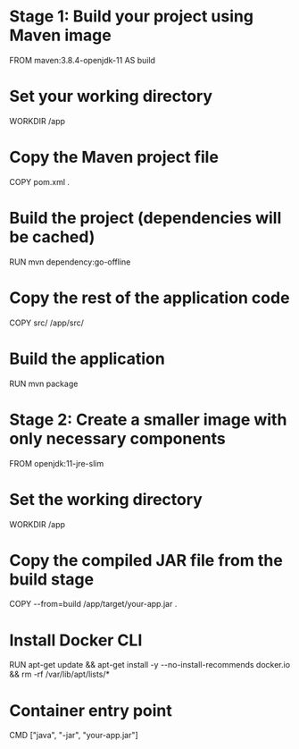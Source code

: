 # Stage 1: Build your project using Maven image
FROM maven:3.8.4-openjdk-11 AS build

# Set your working directory
WORKDIR /app

# Copy the Maven project file
COPY pom.xml .

# Build the project (dependencies will be cached)
RUN mvn dependency:go-offline

# Copy the rest of the application code
COPY src/ /app/src/

# Build the application
RUN mvn package

# Stage 2: Create a smaller image with only necessary components
FROM openjdk:11-jre-slim

# Set the working directory
WORKDIR /app

# Copy the compiled JAR file from the build stage
COPY --from=build /app/target/your-app.jar .

# Install Docker CLI
RUN apt-get update && apt-get install -y --no-install-recommends docker.io && rm -rf /var/lib/apt/lists/*

# Container entry point
CMD ["java", "-jar", "your-app.jar"]
